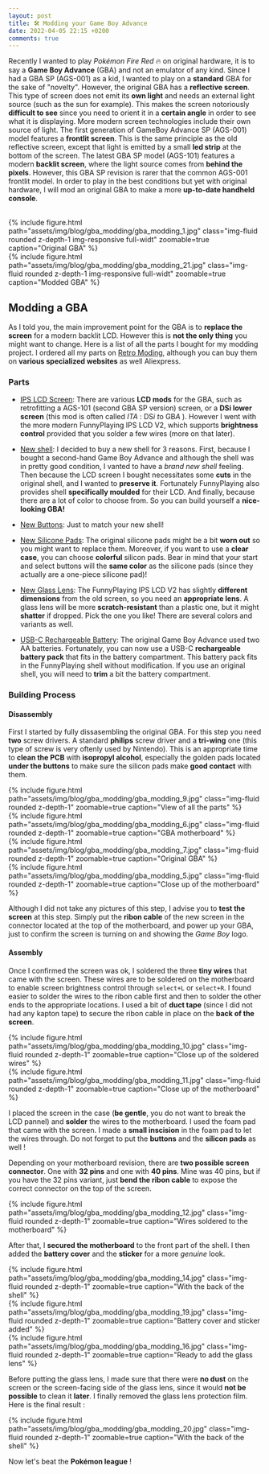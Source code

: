 ```yaml
---
layout: post
title: 🛠️ Modding your Game Boy Advance
date: 2022-04-05 22:15 +0200
comments: true
---
```


Recently I wanted to play _Pokémon Fire Red_ 🔥 on original hardware, it is to say a **Game Boy Advance** (GBA) and not an emulator of any kind. Since I had a GBA SP (AGS-001) as a kid, I wanted to play on a **standard** GBA for the sake of "novelty". However, the original GBA has a **reflective screen**. This type of screen does not emit its **own light** and needs an external light source (such as the sun for example). This makes the screen notoriously **difficult to see** since you need to orient it in a **certain angle** in order to see what it is displaying. More modern screen technologies include their own source of light. The first generation of GameBoy Advance SP (AGS-001) model features a **frontlit screen**. This is the same principle as the old reflective screen, except that light is emitted by a small **led strip** at the bottom of the screen. The latest GBA SP model (AGS-101) features a modern **backlit screen**, where the light source comes from **behind the pixels**. However, this GBA SP revision is rarer that the common AGS-001 frontlit model. In order to play in the best conditions but yet with original hardware, I will mod an original GBA to make a more **up-to-date handheld console**.

<br/>

<div class="row justify-content-sm-center">
    <div class="col-sm-5 mt-3 mt-md-0">
    {% include figure.html path="assets/img/blog/gba_modding/gba_modding_1.jpg" class="img-fluid rounded z-depth-1 img-responsive full-widt" zoomable=true caption="Original GBA" %}
    </div>
    <div class="col-sm-5 mt-3 mt-md-0">
    {% include figure.html path="assets/img/blog/gba_modding/gba_modding_21.jpg" class="img-fluid rounded z-depth-1 img-responsive full-widt" zoomable=true caption="Modded GBA" %}
    </div>
</div>


## Modding a GBA

As I told you, the main improvement point for the GBA is to **replace the screen** for a modern backlit LCD. However this is **not the only thing** you might want to change. Here is a list of all the parts I bought for my modding project. I ordered all my parts on [Retro Moding](https://www.retromodding.com/), although you can buy them on **various specialized websites** as well Aliexpress.

### Parts
- [IPS LCD Screen](https://www.retromodding.com/collections/game-boy-advance/products/game-boy-advance-ips-lcd): There are various **LCD mods** for the GBA, such as retrofitting a AGS-101 (second GBA SP version) screen, or a **DSi lower screen** (this mod is often called _ITA_ : DS<em>i</em> <em>t</em>o GB<em>A</em> ). However I went with the more modern FunnyPlaying IPS LCD V2, which supports **brightness control** provided that you solder a few wires (more on that later).
  
- [New shell](https://www.retromodding.com/collections/game-boy-advance/products/funny-playing-game-boy-advance-shells-branded): I decided to buy a new shell for 3 reasons. First, because I bought a second-hand Game Boy Advance and although the shell was in pretty good condition, I vanted to have a _brand new shell_ feeling. Then because the LCD screen I bought necessitates some **cuts** in the original shell, and I wanted to **preserve it**. Fortunately FunnyPlaying also provides shell **specifically moulded** for their LCD. And finally, because there are a lot of color to choose from. So you can build yourself a **nice-looking GBA!**
  
- [New Buttons](https://www.retromodding.com/products/game-boy-advance-buttons?variant=5398357278753): Just to match your new shell!

- [New Silicone Pads](https://www.retromodding.com/products/funny-playing-game-boy-advance-silicone-pads?variant=41350446645404): The original silicone pads might be a bit **worn out** so you might want to replace them. Moreover, if you want to use a **clear case**, you can choose **colorful** silicon pads. Bear in mind that your start and select buttons will the **same color** as the silicone pads (since they actually are a one-piece silicone pad)!
  
- [New Glass Lens](https://www.retromodding.com/products/budget-game-boy-advance-glass-screen-lens?variant=31432753184832): The FunnyPlaying IPS LCD V2 has slightly **different dimensions** from the old screen, so you need an **appropriate lens**. A glass lens will be more **scratch-resistant** than a plastic one, but it might **shatter** if dropped. Pick the one you like! There are several colors and variants as well.
  
- [USB-C Rechargeable Battery](https://www.retromodding.com/products/game-boy-advance-rechargeable-usb-c-battery-pack?_pos=1&_sid=7e53d2891&_ss=r): The original Game Boy Advance used two AA batteries. Fortunately, you can now use a USB-C **rechargeable battery pack** that fits in the battery compartment. This battery pack fits in the FunnyPlaying shell without modification. If you use an original shell, you will need to **trim** a bit the battery compartment.

### Building Process

#### Disassembly

First I started by fully dissasembling the original GBA. For this step you need **two** screw drivers. A standard **philips** screw driver and a **tri-wing** one (this type of screw is very oftenly used by Nintendo). This is an appropriate time to **clean the PCB** with **isopropyl alcohol**, especially the golden pads located **under the buttons** to make sure the silicon pads make **good contact** with them.
<br/>
<div class="row justify-content-sm-center">
    <div class="col-sm mt-4 mt-md-0">
    {% include figure.html path="assets/img/blog/gba_modding/gba_modding_9.jpg" class="img-fluid rounded z-depth-1" zoomable=true caption="View of all the parts" %}
    </div>
    <div class="col-sm mt-4 mt-md-0">
    {% include figure.html path="assets/img/blog/gba_modding/gba_modding_6.jpg" class="img-fluid rounded z-depth-1" zoomable=true caption="GBA motherboard" %}
    </div>
</div>
<div class="row justify-content-sm-center">
    <div class="col-sm mt-4 mt-md-0">
    {% include figure.html path="assets/img/blog/gba_modding/gba_modding_7.jpg" class="img-fluid rounded z-depth-1" zoomable=true caption="Original GBA" %}
    </div>
    <div class="col-sm mt-4 mt-md-0">
    {% include figure.html path="assets/img/blog/gba_modding/gba_modding_5.jpg" class="img-fluid rounded z-depth-1" zoomable=true caption="Close up of the motherboard" %}
    </div>
</div>

Although I did not take any pictures of this step, I advise you to **test the screen** at this step. Simply put the **ribon cable** of the new screen in the connector located at the top of the motherboard, and power up your GBA, just to confirm the screen is turning on and showing the _Game Boy_ logo.

#### Assembly

Once I confirmed the screen was ok, I soldered the three **tiny wires** that came with the screen. These wires are to be soldered on the motherboard to enable screen brightness control through `select+L` or `select+R`. I found easier to solder the wires to the ribon cable first and then to solder the other ends to the appropriate locations. I used a bit of **duct tape** (since I did not had any kapton tape) to secure the ribon cable in place on the **back of the screen**. 
<br/>
<div class="row justify-content-sm-center">
    <div class="col-sm mt-4 mt-md-0">
    {% include figure.html path="assets/img/blog/gba_modding/gba_modding_10.jpg" class="img-fluid rounded z-depth-1" zoomable=true caption="Close up of the soldered wires" %}
    </div>
    <div class="col-sm mt-4 mt-md-0">
    {% include figure.html path="assets/img/blog/gba_modding/gba_modding_11.jpg" class="img-fluid rounded z-depth-1" zoomable=true caption="Close up of the motherboard" %}
    </div>
</div>

I placed the screen in the case (**be gentle**, you do not want to break the LCD pannel) and **solder** the wires to the motherboard. I used the foam pad that came with the screen. I made a **small inscision** in the foam pad to let the wires through. Do not forget to put the **buttons** and the **silicon pads** as well !

Depending on your motherboard revision, there are **two possible screen connector**. One with **32 pins** and one with **40 pins**. Mine was 40 pins, but if you have the 32 pins variant, just **bend the ribon cable** to expose the correct connector on the top of the screen.

<div class="row justify-content-sm-center">
    <div class="col-sm-7 mt-4 mt-md-0">
    {% include figure.html path="assets/img/blog/gba_modding/gba_modding_12.jpg" class="img-fluid rounded z-depth-1" zoomable=true caption="Wires soldered to the motherboard" %}
    </div>  
</div>

After that, I **secured the motherboard** to the front part of the shell. I then added the **battery cover** and the **sticker** for a more _genuine_ look.
<div class="row justify-content-sm-center">
<div class="col-sm mt-4 mt-md-0">
    {% include figure.html path="assets/img/blog/gba_modding/gba_modding_14.jpg" class="img-fluid rounded z-depth-1" zoomable=true caption="With the back of the shell" %}
    </div>
<div class="col-sm mt-4 mt-md-0">
    {% include figure.html path="assets/img/blog/gba_modding/gba_modding_19.jpg" class="img-fluid rounded z-depth-1" zoomable=true caption="Battery cover and sticker added" %}
    </div>
<div class="col-sm mt-4 mt-md-0">
    {% include figure.html path="assets/img/blog/gba_modding/gba_modding_16.jpg" class="img-fluid rounded z-depth-1" zoomable=true caption="Ready to add the glass lens" %}
    </div>
</div>

Before putting the glass lens, I made sure that there were **no dust** on the screen or the screen-facing side of the glass lens, since it would **not be possible** to clean it **later**. I finally removed the glass lens protection film. Here is the final result :

<div class="row justify-content-sm-center">
    <div class="col-sm-8 mt-4 mt-md-0">
    {% include figure.html path="assets/img/blog/gba_modding/gba_modding_20.jpg" class="img-fluid rounded z-depth-1" zoomable=true caption="With the back of the shell" %}
    </div>
</div>

Now let's beat the **Pokémon league** !
